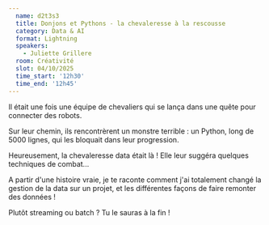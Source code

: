 ```yaml
---
  name: d2t3s3
  title: Donjons et Pythons - la chevaleresse à la rescousse
  category: Data & AI
  format: Lightning
  speakers: 
    - Juliette Grillere
  room: Créativité
  slot: 04/10/2025
  time_start: '12h30'
  time_end: '12h45'
---
```

Il était une fois une équipe de chevaliers qui se lança dans une quête pour connecter des robots.

Sur leur chemin, ils rencontrèrent un monstre terrible : un Python, long de 5000 lignes, qui les bloquait dans leur progression.

Heureusement, la chevaleresse data était là ! Elle leur suggéra quelques techniques de combat...

A partir d'une histoire vraie, je te raconte comment j'ai totalement changé la gestion de la data sur un projet, et les différentes façons de faire remonter des données !

Plutôt streaming ou batch ? Tu le sauras à la fin !
